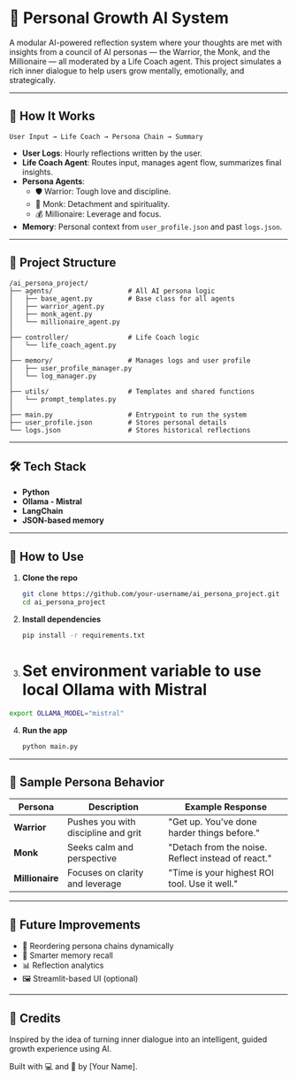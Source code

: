# 🧠 Personal Growth AI System

A modular AI-powered reflection system where your thoughts are met with insights from a council of AI personas — the Warrior, the Monk, and the Millionaire — all moderated by a Life Coach agent. This project simulates a rich inner dialogue to help users grow mentally, emotionally, and strategically.

---

## 🚀 How It Works

```
User Input → Life Coach → Persona Chain → Summary
```

- **User Logs**: Hourly reflections written by the user.
- **Life Coach Agent**: Routes input, manages agent flow, summarizes final insights.
- **Persona Agents**:
  - 🛡️ Warrior: Tough love and discipline.
  - 🧘 Monk: Detachment and spirituality.
  - 💰 Millionaire: Leverage and focus.
- **Memory**: Personal context from `user_profile.json` and past `logs.json`.

---

## 📁 Project Structure

```
/ai_persona_project/
├── agents/                   # All AI persona logic
│   ├── base_agent.py         # Base class for all agents
│   ├── warrior_agent.py
│   ├── monk_agent.py
│   └── millionaire_agent.py
│
├── controller/               # Life Coach logic
│   └── life_coach_agent.py
│
├── memory/                   # Manages logs and user profile
│   ├── user_profile_manager.py
│   └── log_manager.py
│
├── utils/                    # Templates and shared functions
│   └── prompt_templates.py
│
├── main.py                   # Entrypoint to run the system
├── user_profile.json         # Stores personal details
└── logs.json                 # Stores historical reflections
```

---

## 🛠️ Tech Stack

- **Python**
- **Ollama - Mistral**
- **LangChain**
- **JSON-based memory**

---

## 🧭 How to Use

1. **Clone the repo**
   ```bash
   git clone https://github.com/your-username/ai_persona_project.git
   cd ai_persona_project
   ```

2. **Install dependencies**
   ```bash
   pip install -r requirements.txt
   ```

3. # Set environment variable to use local Ollama with Mistral
```bash
export OLLAMA_MODEL="mistral"
```

4. **Run the app**
   ```bash
   python main.py
   ```

---

## 🧠 Sample Persona Behavior

| Persona     | Description                          | Example Response |
|-------------|--------------------------------------|------------------|
| **Warrior** | Pushes you with discipline and grit  | "Get up. You’ve done harder things before." |
| **Monk**    | Seeks calm and perspective           | "Detach from the noise. Reflect instead of react." |
| **Millionaire** | Focuses on clarity and leverage | "Time is your highest ROI tool. Use it well." |

---

## 📌 Future Improvements

- 🔄 Reordering persona chains dynamically
- 🧠 Smarter memory recall
- 📊 Reflection analytics
- 🖼️ Streamlit-based UI (optional)

---

## 🙏 Credits

Inspired by the idea of turning inner dialogue into an intelligent, guided growth experience using AI.

Built with 💻 and 🧘 by [Your Name].
